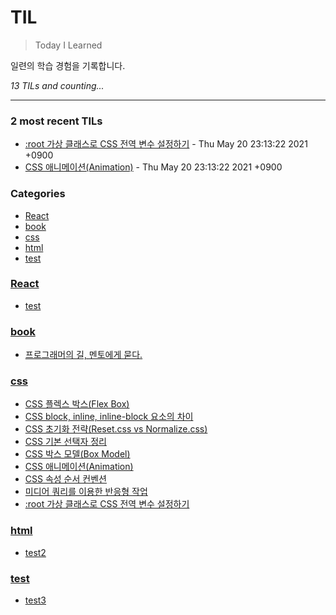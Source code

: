 # TIL
> Today I Learned

일련의 학습 경험을 기록합니다.


_13 TILs and counting..._

---

### 2 most recent TILs

- [:root 가상 클래스로 CSS 전역 변수 설정하기](css/root-selector.md) - Thu May 20 23:13:22 2021 +0900
- [CSS 애니메이션(Animation)](css/210429_css-animations.md) - Thu May 20 23:13:22 2021 +0900

### Categories

- [React](#React)
- [book](#book)
- [css](#css)
- [html](#html)
- [test](#test)

### [React](#React)
- [test](React/test.md)

### [book](#book)
- [프로그래머의 길, 멘토에게 묻다.](book/apprenticeship-patterns.md)

### [css](#css)
- [CSS 플렉스 박스(Flex Box)](css/2104030_css-flex.md)
- [CSS block, inline, inline-block 요소의 차이](css/210404_block-inline-inline-block.md)
- [CSS 초기화 전략(Reset.css vs Normalize.css)](css/210405_reset-css.md)
- [CSS 기본 선택자 정리](css/210408_css-basics.md)
- [CSS 박스 모델(Box Model)](css/210409_css-box-model.md)
- [CSS 애니메이션(Animation)](css/210429_css-animations.md)
- [CSS 속성 순서 컨벤션](css/210504-css-property-order.md)
- [미디어 쿼리를 이용한 반응형 작업](css/210514-css-media-query-basics.md)
- [:root 가상 클래스로 CSS 전역 변수 설정하기](css/root-selector.md)

### [html](#html)
- [test2](html/test2.md)

### [test](#test)
- [test3](test/test.md)

[1]: https://simonwillison.net/2020/Apr/20/self-rewriting-readme/
[2]: https://github.com/jbranchaud/til

